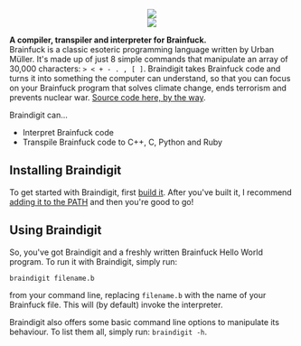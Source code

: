 <p align="center">
<img src="https://github.com/Dandigit/braindigit/raw/master/docs/img/braindigit-logo.png"></img>
<br>
<a href="https://travis-ci.org/Dandigit/braindigit">
<img src="https://travis-ci.org/Dandigit/braindigit.svg?branch=master"></img>
</a>
</p>

**A compiler, transpiler and interpreter for Brainfuck.** \
Brainfuck is a classic esoteric programming language written by Urban Müller. It's made up of just 8 simple commands that 
manipulate an array of 30,000 characters: `> < + - . , [ ]`. Braindigit takes Brainfuck code and turns it into something the 
computer can understand, so that you can focus on your Brainfuck program that solves climate change, ends terrorism and
prevents nuclear war. [Source code here, by the way](http://heeeeeeeey.com/).

Braindigit can...
* Interpret Brainfuck code
* Transpile Brainfuck code to C++, C, Python and Ruby

## Installing Braindigit
To get started with Braindigit, first [build it](https://github.com/Dandigit/braindigit/blob/master/docs/01-build.md). After you've built it, I recommend 
[adding it to the PATH](https://github.com/Dandigit/braindigit/blob/master/docs/02-add-to-path.md) and then you're good to go!

## Using Braindigit
So, you've got Braindigit and a freshly written Brainfuck Hello World program. To run it with Braindigit, simply run:
```
braindigit filename.b
```
from your command line, replacing `filename.b` with the name of your Brainfuck file. This will (by default) invoke the interpreter.

Braindigit also offers some basic command line options to manipulate its behaviour. To list them all, simply run:
`braindigit -h`.
